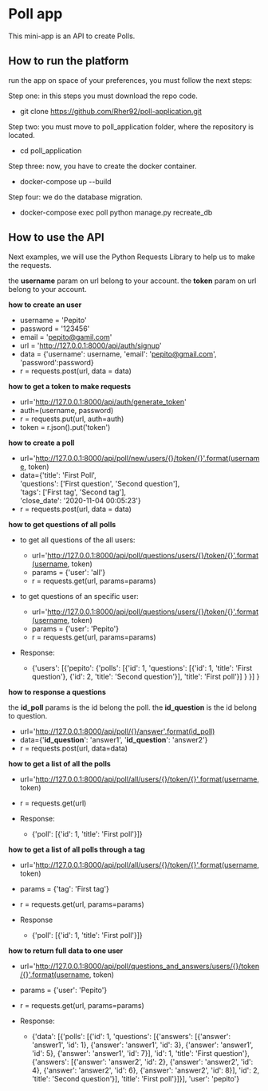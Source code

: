 # Poll app

This mini-app is an API to create Polls.

## How to run the platform ##

run the app on space of your preferences, you must follow the next steps:

Step one:
  in this steps you must download the repo code. 
  
  * git clone https://github.com/Rher92/poll-application.git

Step two:
  you must move to poll_application folder, where the repository is located.
  
  * cd poll_application
  
Step three:
  now, you have to create the docker container.
  
  * docker-compose up --build

Step four:
  we do the database migration.

  * docker-compose exec poll python manage.py recreate_db
  
  
## How to use the API ##

Next examples, we will use the Python Requests Library to help us to make the requests.

the **username** param on url belong to your account.
the **token** param on url belong to your account.

**how to create an user**
  
  - username = 'Pepito'
  - password = '123456'
  - email = 'pepito@gamil.com'
  - url = 'http://127.0.0.1:8000/api/auth/signup'
  - data = {'username': username, 'email': 'pepito@gmail.com', 'password':password}
  - r = requests.post(url, data = data)


**how to get a token to make requests**

  - url='http://127.0.0.1:8000/api/auth/generate_token'
  - auth=(username, password)
  - r = requests.put(url, auth=auth)
  - token = r.json().put('token')


**how to create a poll**

  - url='http://127.0.0.1:8000/api/poll/new/users/{}/token/{}'.format(username, token)
  - data={'title': 'First Poll', \
  'questions': ['First question', 'Second question'], \
  'tags': ['First tag', 'Second tag'], \
  'close_date': '2020-11-04 00:05:23'}
  - r = requests.post(url, data = data)


**how to get questions of all polls**

  - to get all questions of the all users:
      - url='http://127.0.0.1:8000/api/poll/questions/users/{}/token/{}'.format(username, token)
      - params = {'user': 'all'}
      - r = requests.get(url, params=params)

  - to get questions of an specific user:
      - url='http://127.0.0.1:8000/api/poll/questions/users/{}/token/{}'.format(username, token)
      - params = {'user': 'Pepito'}
      - r = requests.get(url, params=params)

  - Response:
    - {'users': 
        [{'pepito': 
          {'polls': 
            [{'id': 1, 'questions': [{'id': 1, 'title': 'First question'}, 
             {'id': 2, 'title': 'Second question'}], 'title': 'First poll'}]
           }
         }]
      }


**how to response a questions**

  the **id_poll** params is the id belong the poll.
  the **id_question** is the id belong to question.

  - url='http://127.0.0.1:8000/api/poll/{}/answer'.format(id_poll)
  - data={'**id_question**': 'answer1', '**id_question**': 'answer2'}
  - r = requests.post(url, data=data)


**how to get a list of all the polls**

  - url='http://127.0.0.1:8000/api/poll/all/users/{}/token/{}'.format(username, token)
  - r = requests.get(url)
  
  - Response:
    - {'poll': [{'id': 1, 'title': 'First poll'}]}
  
  
**how to get a list of all polls through a tag**

  - url='http://127.0.0.1:8000/api/poll/all/users/{}/token/{}'.format(username, token)
  - params = {'tag': 'First tag'}
  - r = requests.get(url, params=params)
  
  - Response 
    - {'poll': [{'id': 1, 'title': 'First poll'}]}
  
  
**how to return full data to one user**
 
  - url='http://127.0.0.1:8000/api/poll/questions_and_answers/users/{}/token/{}'.format(username, token)
  - params = {'user': 'Pepito'}
  - r = requests.get(url, params=params)  
  
  - Response:
       - {'data': 
            [{'polls': 
                [{'id': 1, 
                'questions': 
                    [{'answers': 
                        [{'answer': 'answer1', 'id': 1}, 
                        {'answer': 'answer1', 'id': 3}, 
                        {'answer': 'answer1', 'id': 5}, 
                        {'answer': 'answer1', 'id': 7}], 
                    'id': 1, 
                    'title': 'First question'}, 
                    {'answers': 
                        [{'answer': 'answer2', 'id': 2}, 
                        {'answer': 'answer2', 'id': 4}, 
                        {'answer': 'answer2', 'id': 6}, 
                        {'answer': 'answer2', 'id': 8}], 
                    'id': 2, 
                    'title': 'Second question'}], 
                'title': 'First poll'}]}], 
        'user': 'pepito'}

